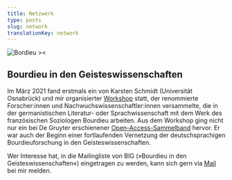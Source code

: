 ```yaml
---
title: Netzwerk
type: posts
slug: network
translationKey: network
---
```


![Bordieu ><](/images/Bourdieu-Grafik-3.png)

## Bourdieu in den Geisteswissenschaften

Im März 2021 fand erstmals ein von Karsten Schmidt (Universität Osnabrück) und mir organisierter [Workshop](https://networks.h-net.org/node/79435/discussions/6903020/cfp-bourdieu-der-germanistik) statt, der renommierte Forscher:innen und Nachwuchswissenschaftler:innen versammelte, die in der germanistischen Literatur- oder Sprachwissenschaft mit dem Werk des französischen Soziologen Bourdieu arbeiten. Aus dem Workshop ging nicht nur ein bei De Gruyter erschienener [Open-Access-Sammelband](https://doi.org/10.1515/9783110761122) hervor. Er war auch der Beginn einer fortlaufenden Vernetzung der deutschsprachigen Bourdieuforschung in den Geisteswissenschaften. 

Wer Interesse hat, in die Mailingliste von BIG (»Bourdieu in den Geisteswissenschaften«) eingetragen zu werden, kann sich gern via [Mail](mailto:stiemer@linglit.tu-darmstadt.de) bei mir melden.


